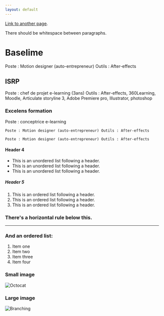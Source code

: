```yaml
---
layout: default
---
```



[Link to another page](./another-page.html).

There should be whitespace between paragraphs.

# Baselime

Poste : Motion designer (auto-entrepreneur)
Outils : After-effects

## ISRP

Poste : chef de projet e-learning (3ans)
Outils : After-effects, 360Learning, Moodle, Articulate storyline 3, Adobe Premiere pro, Illustrator, photoshop

### Excelens formation
Poste : conceptrice e-learning

```Baselime
Poste : Motion designer (auto-entrepreneur) Outils : After-effects
```

```Baselime
Poste : Motion designer (auto-entrepreneur) Outils : After-effects
```

#### Header 4

*   This is an unordered list following a header.
*   This is an unordered list following a header.
*   This is an unordered list following a header.

##### Header 5

1.  This is an ordered list following a header.
2.  This is an ordered list following a header.
3.  This is an ordered list following a header.



### There's a horizontal rule below this.

* * *

### And an ordered list:

1.  Item one
1.  Item two
1.  Item three
1.  Item four

### Small image

![Octocat](https://github.githubassets.com/images/icons/emoji/octocat.png)

### Large image

![Branching](https://guides.github.com/activities/hello-world/branching.png)

